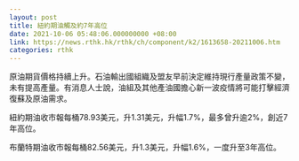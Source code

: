 ```yaml
---
layout: post
title: 紐約期油觸及約7年高位
date: 2021-10-06 05:48:06.000000000 +08:00
link: https://news.rthk.hk/rthk/ch/component/k2/1613658-20211006.htm
categories: rthk
---
```


原油期貨價格持續上升。石油輸出國組織及盟友早前決定維持現行產量政策不變，未有提高產量。有消息人士說，油組及其他產油國擔心新一波疫情將可能打擊經濟復蘇及原油需求。

紐約期油收市報每桶78.93美元，升1.31美元，升幅1.7%，最多曾升逾2%，創近7年高位。

布蘭特期油收市報每桶82.56美元，升1.3美元，升幅1.6%，一度升至3年高位。
